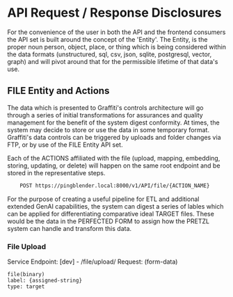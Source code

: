 # API Request / Response Disclosures 
For the convenience of the user in both the API and the frontend consumers the API set is built around the concept of the 'Entity'. The Entity, is the proper noun person, object, place, or thing which is being considered within the data formats (unstructured, sql, csv, json, sqlite, postgresql, vector, graph) and will pivot around that for the permissible lifetime of that data's use.

## FILE Entity and Actions
The data which is presented to Graffiti's controls architecture will go through a series of initial transformations for assurances and quality management for the benefit of the system digest conformity. At times, the system may decide to store or use the data in some temporary format. Graffiti's data controls can be triggered by uploads and folder changes via FTP, or by use of the FILE Entity API set. 

Each of the ACTIONS affiliated with the file (upload, mapping, embedding, storing, updating, or delete) will happen on the same root endpoint and be stored in the representative steps. 

```bash 
    POST https://pingblender.local:8000/v1/API/file/{ACTION_NAME}
```

For the purpose of creating a useful pipeline for ETL and additional extended GenAI capabilities, the system can digest a series of lables which can be applied for differentiating comparative ideal TARGET files. These would be the data in the PERFECTED FORM to assign how the PRETZL system can handle and transform this data.

### File Upload 
Service Endpoint: [dev] - /file/upload/
Request: (form-data)

```
file(binary)
label: {assigned-string}
type: target
```